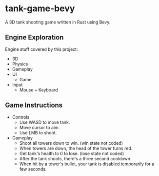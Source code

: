 # tank-game-bevy

A 3D tank shooting game written in Rust using Bevy.

## Engine Exploration

Engine stuff covered by this project:

* 3D
* Physics
* Gameplay
* UI
    * Game
* Input
    * Mouse + Keyboard

## Game Instructions

* Controls
    * Use WASD to move tank.
    * Move cursor to aim.
    * Use LMB to shoot.
* Gameplay
    * Shoot all towers down to win. (win state not coded)
    * When towers are down, the head of the tower turns red.
    * Get tank's health to 0 to lose. (lose state not coded)
    * After the tank shoots, there's a three second cooldown.
    * When hit by a tower's bullet, your tank is disabled temporarily for a few seconds.
